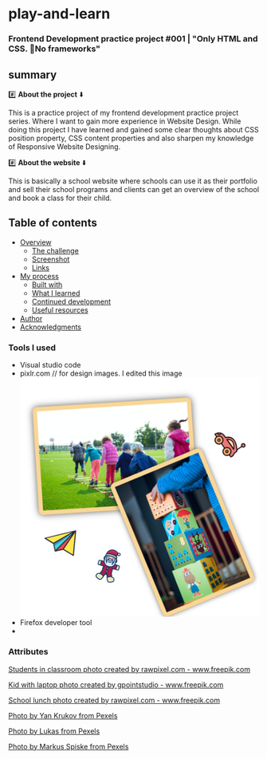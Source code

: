 # play-and-learn
### Frontend Development practice project #001 | "Only HTML and CSS. :no_entry_sign:No frameworks"

## summary

:hash: **About the project** :arrow_down:

This is a practice project of my frontend development practice project series. Where I want to gain more experience in Website Design. While doing this project I have learned and gained some clear thoughts about CSS position property, CSS content properties and also sharpen my knowledge of Responsive Website Designing.

:hash: **About the website** :arrow_down:

This is basically a school website where schools can use it as their portfolio and sell their school programs and clients can get an overview of the school and book a class for their child.

## Table of contents

- [Overview](#overview)
  - [The challenge](#the-challenge)
  - [Screenshot](#screenshot)
  - [Links](#links)
- [My process](#my-process)
  - [Built with](#built-with)
  - [What I learned](#what-i-learned)
  - [Continued development](#continued-development)
  - [Useful resources](#useful-resources)
- [Author](#author)
- [Acknowledgments](#acknowledgments)














### Tools I used
- Visual studio code
- pixlr.com // for design images. I edited this image
![](/assets/images/vission-mission-image.png)
- Firefox developer tool
- 


### Attributes
<a href="https://www.freepik.com/photos/students-classroom">Students in classroom photo created by rawpixel.com - www.freepik.com</a>

<a href='https://www.freepik.com/photos/kid-with-laptop'>Kid with laptop photo created by gpointstudio - www.freepik.com</a>

<a href='https://www.freepik.com/photos/school-lunch'>School lunch photo created by rawpixel.com - www.freepik.com</a>

<a href='https://www.pexels.com/photo/children-painting-with-water-colors-8612967/'>Photo by Yan Krukov from Pexels</a>

<a href='https://www.pexels.com/photo/children-s-team-building-on-green-grassland-296301/'>Photo by Lukas from Pexels</a>

<a href='https://www.pexels.com/photo/person-holding-yellow-and-pink-lego-blocks-298825/'>Photo by Markus Spiske from Pexels</a>



